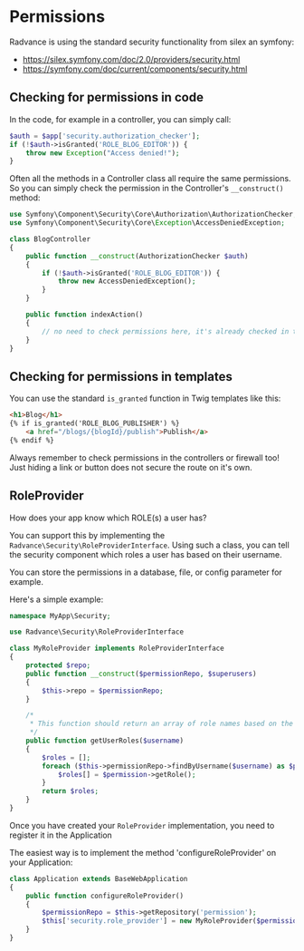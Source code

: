 Permissions
===========

Radvance is using the standard security functionality from silex an symfony:

* https://silex.symfony.com/doc/2.0/providers/security.html
* https://symfony.com/doc/current/components/security.html

## Checking for permissions in code

In the code, for example in a controller, you can simply call:

```php
$auth = $app['security.authorization_checker'];
if (!$auth->isGranted('ROLE_BLOG_EDITOR')) {
    throw new Exception("Access denied!");
}
```

Often all the methods in a Controller class all require the same permissions. So you can simply check
the permission in the Controller's `__construct()` method:

```php
use Symfony\Component\Security\Core\Authorization\AuthorizationChecker;
use Symfony\Component\Security\Core\Exception\AccessDeniedException;

class BlogController
{
    public function __construct(AuthorizationChecker $auth)
    {
        if (!$auth->isGranted('ROLE_BLOG_EDITOR')) {
            throw new AccessDeniedException();
        }
    }

    public function indexAction()
    {
        // no need to check permissions here, it's already checked in the controller :-)
    }
}
```

## Checking for permissions in templates

You can use the standard `is_granted` function in Twig templates like this:

```html
<h1>Blog</h1>
{% if is_granted('ROLE_BLOG_PUBLISHER') %}
    <a href="/blogs/{blogId}/publish">Publish</a>
{% endif %}
```

Always remember to check permissions in the controllers or firewall too! Just hiding a link or button
does not secure the route on it's own.

## RoleProvider

How does your app know which ROLE(s) a user has?

You can support this by implementing the `Radvance\Security\RoleProviderInterface`.
Using such a class, you can tell the security component which roles a user has based on their username.

You can store the permissions in a database, file, or config parameter for example.

Here's a simple example:

```php
namespace MyApp\Security;

use Radvance\Security\RoleProviderInterface

class MyRoleProvider implements RoleProviderInterface
{
    protected $repo;
    public function __construct($permissionRepo, $superusers)
    {
        $this->repo = $permissionRepo;
    }

    /*
     * This function should return an array of role names based on the username
     */
    public function getUserRoles($username)
    {
        $roles = [];
        foreach ($this->permissionRepo->findByUsername($username) as $permission) {
            $roles[] = $permission->getRole();
        }
        return $roles;
    }
}
```

Once you have created your `RoleProvider` implementation, you need to register it in the Application

The easiest way is to implement the method 'configureRoleProvider' on your Application:

```php
class Application extends BaseWebApplication
{
    public function configureRoleProvider()
    {
        $permissionRepo = $this->getRepository('permission');
        $this['security.role_provider'] = new MyRoleProvider($permissionRepo);
    }
}
```
